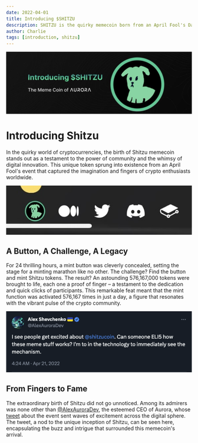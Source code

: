 ```yaml
---
date: 2022-04-01
title: Introducing $SHITZU
description: SHITZU is the quirky memecoin born from an April Fool's Day prank gone fabulously right. Picture this - a hidden mint button, a ticking clock of 24 hours, and a frenzy of clicks leading to the minting of exactly 576,167,000 SHITZU tokens. Dubbed the 'proof of finger'
author: Charlie
tags: [introduction, shitzu]
---
```


![Shitzu](./thumbnail.JPG)

# Introducing Shitzu

In the quirky world of cryptocurrencies, the birth of Shitzu memecoin stands out as a testament to the power of community and the whimsy of digital innovation. This unique token sprung into existence from an April Fool's event that captured the imagination and fingers of crypto enthusiasts worldwide.

![Mint Button](./mintbutton.jpg)

## A Button, A Challenge, A Legacy

For 24 thrilling hours, a mint button was cleverly concealed, setting the stage for a minting marathon like no other. The challenge? Find the button and mint Shitzu tokens. The result? An astounding 576,167,000 tokens were brought to life, each one a proof of finger – a testament to the dedication and quick clicks of participants. This remarkable feat meant that the mint function was activated 576,167 times in just a day, a figure that resonates with the vibrant pulse of the crypto community.

![Tweet](./tweet.png)

## From Fingers to Fame

The extraordinary birth of Shitzu did not go unnoticed. Among its admirers was none other than [@AlexAuroraDev](https://twitter.com/AlexAuroraDev), the esteemed CEO of Aurora, whose [tweet](https://twitter.com/alexauroradev/status/1516890499851952128) about the event sent waves of excitement across the digital sphere. The tweet, a nod to the unique inception of Shitzu, can be seen here, encapsulating the buzz and intrigue that surrounded this memecoin's arrival.
